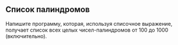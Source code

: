 ## Список палиндромов

Напишите программу, которая, используя списочное выражение, получает список всех целых чисел-палиндромов от 100 до 1000 (включительно).